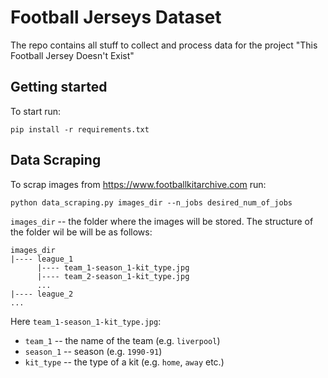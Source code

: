 # Football Jerseys Dataset

The repo contains all stuff to collect and process data for the project "This Football Jersey Doesn't Exist"

## Getting started

To start run:

```angular2html
pip install -r requirements.txt
```

## Data Scraping

To scrap images from https://www.footballkitarchive.com run:

```angular2html
python data_scraping.py images_dir --n_jobs desired_num_of_jobs
```
`images_dir` -- the folder where the images will be stored. The structure of the folder
wil be will be as follows:

```angular2html
images_dir
|---- league_1
      |---- team_1-season_1-kit_type.jpg
      |---- team_2-season_1-kit_type.jpg
      ...
|---- league_2
...
```
Here `team_1-season_1-kit_type.jpg`:

- `team_1` -- the name of the team (e.g. `liverpool`)
- `season_1` -- season (e.g. `1990-91`)
- `kit_type` -- the type of a kit (e.g. `home`, `away` etc.)
